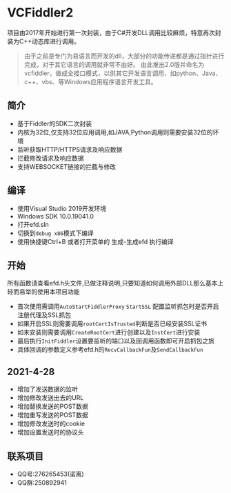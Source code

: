 # VCFiddler2
项目由2017年开始进行第一次封装，由于C#开发DLL调用比较麻烦，特意再次封装为C++动态库进行调用。
> 由于之前是专门为易语言而开发的dll，大部分的功能传递都是通过指针进行完成，对于其它语言的调用就非常不由好。
由此推出2.0版并命名为vcfiddler，做成全接口模式，以供其它开发语言调用，如python、Java、c++、vbs、等Windows应用程序语言开发工具。


## 简介
- 基于Fiddler的SDK二次封装
- 内核为32位,仅支持32位应用调用,如JAVA,Python调用则需要安装32位的环境
- 监听获取HTTP/HTTPS请求及响应数据
- 拦截修改请求及响应数据
- 支持WEBSOCKET链接的拦截与修改

## 编译
- 使用Visual Studio 2019开发环境
- Windows SDK 10.0.19041.0
- 打开efd.sln
- 切换到`debug x86`模式下编译
- 使用快捷键Ctrl+B 或者打开菜单的 生成-生成efd 执行编译

## 开始
所有函数请查看efd.h头文件,已做注释说明,只要知道如何调用外部DLL那么基本上轻而易举的使用本项目功能

- 首次使用需调用`AutoStartFiddlerProxy` `StartSSL` 配置监听抓包时是否开启注册代理及SSL抓包
- 如果开启SSL则需要调用`rootCertIsTrusted`判断是否已经安装SSL证书
- 如未安装则需要调用`CreateRootCert`进行创建以及`InstCert`进行安装
- 最后执行`InitFiddler`设置要监听的端口以及回调用函数即可开启抓包之旅
- 具体回调的参数定义参考efd.h的`RecvCallbackFun`及`SendCallbackFun`


## 2021-4-28
- 增加了发送数据的监听
- 增加修改发送出去的URL
- 增加替换发送的POST数据
- 增加重写发送的POST数据
- 增加修改发送时的cookie
- 增加设置发送时的协议头

## 联系项目
- QQ号:276265453(诺离)
- QQ群:250892941